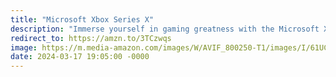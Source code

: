 ```yaml
---
title: "Microsoft Xbox Series X"
description: "Immerse yourself in gaming greatness with the Microsoft Xbox Series X. Unleash 4K gaming, lightning-fast load times, and immersive experiences like never before. Dive into a vast library of titles with Xbox Game Pass, and enjoy the power of next-gen gaming at your fingertips. #XboxSeriesX #NextGenGaming #affiliate #ad"
redirect_to: https://amzn.to/3TCzwqs
image: https://m.media-amazon.com/images/W/AVIF_800250-T1/images/I/61UCon52o7L._AC_SL1500_.jpg
date: 2024-03-17 19:05:00 -0000
---
```

